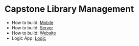 # Capstone Library Management

- How to build: [Mobile](https://github.com/TimDeveloper97/capstone-library-management/tree/dev/src/mobile)
- How to build: [Server](https://github.com/TimDeveloper97/capstone-library-management/blob/dev/src/server/capstone/README.md)
- How to build: [Website](https://github.com/TimDeveloper97/capstone-library-management/blob/dev/src/web/capstone-client-ui/README.md)
- Logic App: [Logic](https://github.com/TimDeveloper97/capstone-library-management/tree/dev/document/week6/MainProgressApp.txt)
